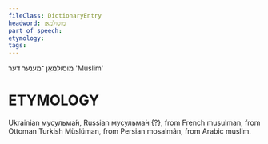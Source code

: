 ```yaml
---
fileClass: DictionaryEntry
headword: מוסולמאַן
part_of_speech: 
etymology: 
tags: 
---
```

מוסולמאַן
־מענער
דער
'Muslim'

ETYMOLOGY
===========
Ukrainian мусульма́н, Russian мусульма́н {?}, from French musulman, from Ottoman Turkish Müslüman, from Persian mosalmân, from Arabic muslim.